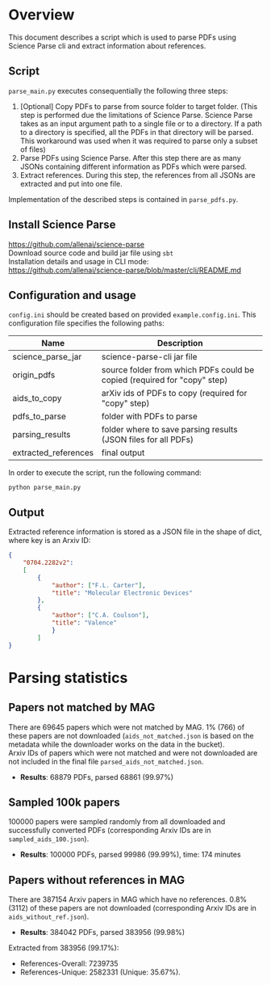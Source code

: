 # Overview
This document describes a script which is used to parse PDFs using Science Parse cli and extract information about references.

## Script
`parse_main.py` executes consequentially the following three steps:
1. [Optional] Copy PDFs to parse from source folder to target folder. (This step is performed due the limitations of Science Parse. Science Parse takes as an input argument path to a single file or to a directory. If a path to a directory is specified, all the PDFs in that directory will be parsed. This workaround was used when it was required to parse only a subset of files)
2. Parse PDFs using Science Parse. After this step there are as many JSONs containing different information as PDFs which were parsed.
3. Extract references. During this step, the references from all JSONs are extracted and put into one file.

Implementation of the described steps is contained in `parse_pdfs.py`.

## Install Science Parse
https://github.com/allenai/science-parse  
Download source code and build jar file using `sbt`  
Installation details and usage in CLI mode: https://github.com/allenai/science-parse/blob/master/cli/README.md

## Configuration and usage
`config.ini` should be created based on provided `example.config.ini`. This configuration file specifies the following paths:  

| Name | Description |
| ------------- | ------------- |
| science_parse_jar | science-parse-cli jar file |
| origin_pdfs | source folder from which PDFs could be copied (required for "copy" step) |
| aids_to_copy | arXiv ids of PDFs to copy (required for "copy" step) |
| pdfs_to_parse | folder with PDFs to parse |
| parsing_results | folder where to save parsing results (JSON files for all PDFs) |
| extracted_references | final output |

In order to execute the script, run the following command:
```
python parse_main.py
```

## Output
Extracted reference information is stored as a JSON file in the shape of dict, where key is an Arxiv ID:
```json
{
    "0704.2282v2":
    [
        {
            "author": ["F.L. Carter"],
            "title": "Molecular Electronic Devices"
        },
        {
            "author": ["C.A. Coulson"],
            "title": "Valence"
            }
        ]
}
```


# Parsing statistics
## Papers not matched by MAG
There are 69645 papers which were not matched by MAG. 1% (766) of these papers are not downloaded (`aids_not_matched.json` is based on the metadata while the downloader works on the data in the bucket).  
Arxiv IDs of papers which were not matched and were not downloaded are not included in the final file `parsed_aids_not_matched.json`.
* **Results**: 68879 PDFs, parsed 68861 (99.97%)

## Sampled 100k papers
100000 papers were sampled randomly from all downloaded and successfully converted PDFs (corresponding Arxiv IDs are in `sampled_aids_100.json`).
* **Results**: 100000 PDFs, parsed 99986 (99.99%), time: 174 minutes

## Papers without references in MAG
There are 387154 Arxiv papers in MAG which have no references. 0.8% (3112) of these papers are not downloaded (corresponding Arxiv IDs are in `aids_without_ref.json`).
* **Results**: 384042 PDFs, parsed 383956 (99.98%)

Extracted from 383956 (99.17%):
* References-Overall: 7239735
* References-Unique: 2582331 (Unique: 35.67%).
